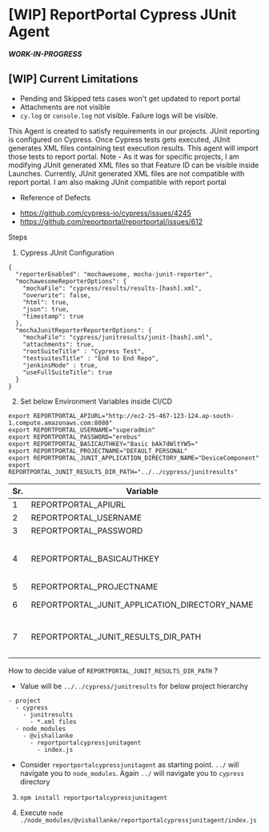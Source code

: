 # [WIP] ReportPortal Cypress JUnit Agent

***WORK-IN-PROGRESS***

## [WIP] Current Limitations

- Pending and Skipped tets cases won't get updated to report portal
- Attachments are not visible
- `cy.log` or `console.log` not visible. Failure logs will be visible.

This Agent is created to satisfy requirements in our projects. JUnit reporting is configured on Cypress. Once Cypress tests gets executed, JUnit generates XML files containing test execution results. This agent will import those tests to report portal.
Note - As it was for specific projects, I am modifying JUnit generated XML files so that Feature ID can be visible inside Launches.
Currently, JUnit generated XML files are not compatible with report portal.
I am also making JUnit compatible with report portal

* Reference of Defects
- https://github.com/cypress-io/cypress/issues/4245
- https://github.com/reportportal/reportportal/issues/612


Steps
1. Cypress JUnit Configuration
```
{
  "reporterEnabled": "mochawesome, mocha-junit-reporter",
  "mochawesomeReporterOptions": {
    "mochaFile": "cypress/results/results-[hash].xml",
    "overwrite": false,
    "html": true,
    "json": true,
    "timestamp": true
  },
  "mochaJunitReporterReporterOptions": {
    "mochaFile": "cypress/junitresults/junit-[hash].xml",
    "attachments": true,
    "rootSuiteTitle" : "Cypress Test",
    "testsuitesTitle" : "End to End Repo",
    "jenkinsMode" : true,
    "useFullSuiteTitle": true
  }
}
```

2. Set below Environment Variables inside CI/CD
```
export REPORTPORTAL_APIURL="http://ec2-25-467-123-124.ap-south-1.compute.amazonaws.com:8080"
export REPORTPORTAL_USERNAME="superadmin"
export REPORTPORTAL_PASSWORD="erebus"
export REPORTPORTAL_BASICAUTHKEY="Basic bAk7dWltYW5="
export REPORTPORTAL_PROJECTNAME="DEFAULT_PERSONAL"
export REPORTPORTAL_JUNIT_APPLICATION_DIRECTORY_NAME="DeviceComponent"
export REPORTPORTAL_JUNIT_RESULTS_DIR_PATH="../../cypress/junitresults"
```

| Sr. | Variable | Comments |
| --- | --- | --- |
| 1 | REPORTPORTAL_APIURL | Report Portal API URL |
| 2 | REPORTPORTAL_USERNAME | Report Portal User Name |
| 3 | REPORTPORTAL_PASSWORD | Report Portal Password |
| 4 | REPORTPORTAL_BASICAUTHKEY | Open to report Portal. Press F12. Go to Network. Select XHR. Login to Report Portal. Analyze 'Token' Call. You will find Authorization parameter. https://github.com/reportportal/reportportal/issues/1151 |
| 5 | REPORTPORTAL_PROJECTNAME | Name of the Project |
| 6 | REPORTPORTAL_JUNIT_APPLICATION_DIRECTORY_NAME | JUnit XML files will be copied inside this Directory. This will be part of name of your Launch |
| 7 | REPORTPORTAL_JUNIT_RESULTS_DIR_PATH | Location where Cypress JUnit files will be stored. We assume that it is inside `Cypress/junitresults` directory. Then, please provide value of this as `../../cypress/junitresults` |

>>>
How to decide value of `REPORTPORTAL_JUNIT_RESULTS_DIR_PATH` ?
* Value will be `../../cypress/junitresults`  for below project hierarchy
```
- project
  - cypress
    - junitresults
      - *.xml files
  - node_modules
    - @vishallanke
      - reportportalcypressjunitagent
        - index.js
```

- Consider `reportportalcypressjunitagent` as starting point. `../` will navigate you to `node_modules`. Again `../` will navigate you to `cypress` directory
>>>

3. `npm install reportportalcypressjunitagent`

4. Execute `node ./node_modules/@vishallanke/reportportalcypressjunitagent/index.js`

